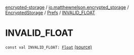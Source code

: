 [encrypted-storage](../../../index.md) / [io.matthewnelson.encrypted_storage](../../index.md) / [EncryptedStorage](../index.md) / [Prefs](index.md) / [INVALID_FLOAT](./-i-n-v-a-l-i-d_-f-l-o-a-t.md)

# INVALID_FLOAT

`const val INVALID_FLOAT: `[`Float`](https://kotlinlang.org/api/latest/jvm/stdlib/kotlin/-float/index.html) [(source)](https://github.com/05nelsonm/encrypted-storage/blob/master/encrypted-storage/src/main/java/io/matthewnelson/encrypted_storage/EncryptedStorage.kt#L63)